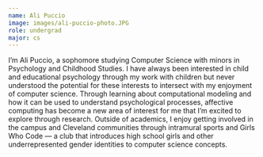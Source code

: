 ```yaml
---
name: Ali Puccio
image: images/ali-puccio-photo.JPG
role: undergrad
major: cs
---
```


I’m Ali Puccio, a sophomore studying Computer Science with minors in Psychology and Childhood Studies. I have always been interested in child and educational psychology through my work with children but never understood the potential for these interests to intersect with my enjoyment of computer science. Through learning about computational modeling and how it can be used to understand psychological processes, affective computing has become a new area of interest for me that I’m excited to explore through research. Outside of academics, I enjoy getting involved in the campus and Cleveland communities through intramural sports and Girls Who Code — a club that introduces high school girls and other underrepresented gender identities to computer science concepts.